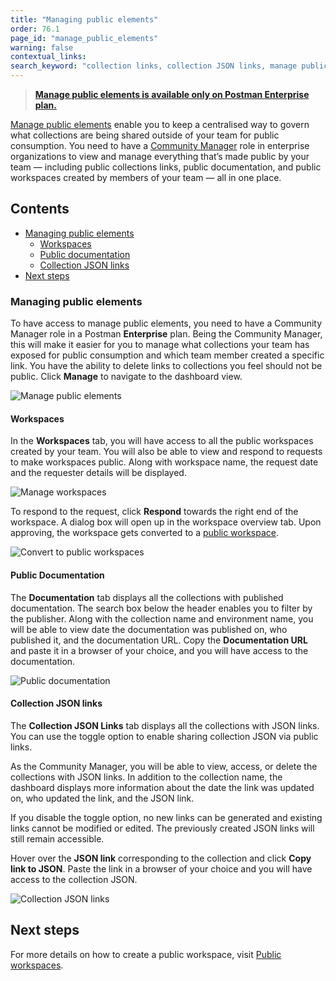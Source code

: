 ```yaml
---
title: "Managing public elements"
order: 76.1
page_id: "manage_public_elements"
warning: false
contextual_links:
search_keyword: "collection links, collection JSON links, manage public elements, public documentation, public workspaces"
---
```


> **[Manage public elements is available only on Postman Enterprise plan.](https://www.postman.com/pricing/)**

[Manage public elements](https://blog.postman.com/govern-your-public-api-collections-more-effectively/) enable you to keep a centralised way to  govern what collections are being shared outside of your team for public consumption. You need to have a [Community Manager](/docs/collaborating-in-postman/roles-and-permissions/#team-roles/) role in enterprise organizations to view and manage everything that’s made public by your team — including public collections links, public documentation, and public workspaces created by members of your team — all in one place.

## Contents

* [Managing public elements](#managing-public-elements)
    * [Workspaces](#workspaces)
    * [Public documentation](#public-documentation)
    * [Collection JSON links](#collection-json-links)
* [Next steps](#next-steps)

### Managing public elements

To have access to manage public elements, you need to have a Community Manager role in a Postman **Enterprise** plan. Being the Community Manager, this will make it easier for you to manage what collections your team has exposed for public consumption and which team member created a specific link. You have the ability to delete links to collections you feel should not be public. Click **Manage** to navigate to the dashboard view.

<img alt="Manage public elements" src="https://assets.postman.com/postman-docs/manage-public-elements.jpg"/>

#### Workspaces

In the **Workspaces** tab, you will have access to all the public workspaces created by your team. You will also be able to view and respond to requests to make workspaces public. Along with workspace name, the request date and the requester details will be displayed.

<img alt="Manage workspaces" src="https://assets.postman.com/postman-docs/manage-workspaces.jpg"/>

To respond to the request, click **Respond** towards the right end of the workspace. A dialog box will open up in the workspace overview tab. Upon approving, the workspace gets converted to a [public workspace](/docs/collaborating-in-postman/public-workspaces/).

<img alt="Convert to public workspaces" src="https://assets.postman.com/postman-docs/request-visibility-public-workspace.jpg"/>

#### Public Documentation

The **Documentation** tab displays all the collections with published documentation. The search box below the header enables you to filter by the publisher. Along with the collection name and environment name, you will be able to view date the documentation was published on, who published it, and the documentation URL. Copy the **Documentation URL** and paste it in a browser of your choice, and you will have access to the documentation.

<img alt="Public documentation" src="https://assets.postman.com/postman-docs/public-documentation.jpg"/>

#### Collection JSON links

The **Collection JSON Links** tab displays all the collections with JSON links. You can use the toggle option to enable sharing collection JSON via public links.

As the Community Manager, you will be able to view, access, or delete the collections with JSON links. In addition to the collection name, the dashboard displays more information about the date the link was updated on, who updated the link, and the JSON link.

If you disable the toggle option, no new links can be generated and existing links cannot be modified or edited. The previously created JSON links will still remain accessible.

Hover over the **JSON link** corresponding to the collection and click **Copy link to JSON**. Paste the link in a browser of your choice and you will have access to the collection JSON.

<img alt="Collection JSON links" src="https://assets.postman.com/postman-docs/collection-json-links.jpg"/>

## Next steps

For more details on how to create a public workspace, visit [Public workspaces](/docs/collaborating-in-postman/public-workspaces/).
